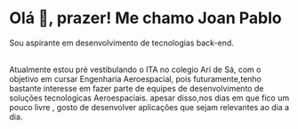 <h1>Olá <span>👋</span>, prazer! M<span>e</span> chamo Joan Pablo</h1>
<p>Sou aspirante em desenvolvimento de tecnologias back-end.</p>
</br>
Atualmente estou pré vestibulando o ITA no colegio Arí de Sá, com o objetivo em cursar Engenharia Aeroespacial, pois
futuramente,tenho bastante interesse em fazer parte de equipes de desenvolvimento de soluções tecnologicas Aeroespaciais. 
apesar disso,nos dias em que fico um pouco livre , gosto de desenvolver aplicações que sejam relevantes ao dia a dia.


